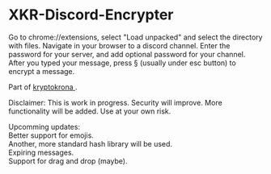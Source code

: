 # XKR-Discord-Encrypter

Go to chrome://extensions, select "Load unpacked" and select the directory with files. Navigate in your browser to a discord channel. 
Enter the password for your server, and add optional password for your channel. After you typed your message, press § (usually under esc button) to encrypt a message.

Part of <a href="https://kryptokrona.se"> kryptokrona </a>.

Disclaimer: This is work in progress. Security will improve. More functionality will be added. Use at your own risk.

Upcomming updates:<br/>
Better support for emojis.<br/>
Another, more standard hash library will be used. <br/>
Expiring messages. <br/>
Support for drag and drop (maybe). <br/>
